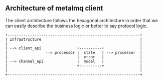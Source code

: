 ## Architecture of metalmq client

The client architecture follows the hexagonal architecture in order that we can
easily describe the business logic or better to say protocol logic.

```
+-----------------------------------------------------------+
| Infrastructure                                            |
|                                                           |
| --> client_api                +----------+                |
|                 --> processor |  state   | --> processor  |
|                               |  error   |                |
| --> channel_api               |  model   |                |
|                               +----------+                |
|                                                           |
+-----------------------------------------------------------+
```
